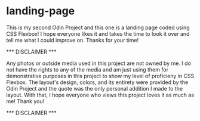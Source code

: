 # landing-page

This is my second Odin Project and this one is a landing page coded using CSS Flexbox! I hope everyone likes it and takes the time to look it over and tell me what I could improve on. Thanks for your time!

*** DISCLAIMER ***

Any photos or outside media used in this project are not owned by me. I do not have the rights to any of the media and am just using them for demonstrative purposes in this project to show my level of proficieny in CSS Flexbox.
The layout's design, colors, and its entirety were provided by the Odin Project and the quote was the only personal addition I made to the layout. With that, I hope everyone who views this project loves it as much as me! Thank you!

*** DISCLAIMER ***
